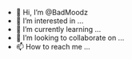 - 👋 Hi, I’m @BadMoodz
- 👀 I’m interested in ...
- 🌱 I’m currently learning ...
- 💞️ I’m looking to collaborate on ...
- 📫 How to reach me ...

<!---
BadMoodz/BadMoodz is a ✨ special ✨ repository because its `README.md` (this file) appears on your GitHub profile.
You can click the Preview link to take a look at your changes.
--->
